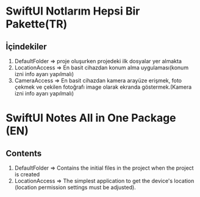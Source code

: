 # SwiftUI Notlarım Hepsi Bir Pakette(TR)

## İçindekiler
1. DefaultFolder => proje oluşurken projedeki ilk dosyalar yer almakta
2. LocationAccess => En basit cihazdan konum alma uygulaması(konum izni info ayarı yapılmalı)
3. CameraAccess => En basit cihazdan kamera arayüze erişmek, foto çekmek ve çekilen fotoğrafı image olarak ekranda göstermek.(Kamera izni info ayarı yapılmalı)







# SwiftUI Notes All in One Package (EN)

## Contents
1. DefaultFolder => Contains the initial files in the project when the project is created
2. LocationAccess => The simplest application to get the device's location (location permission settings must be adjusted).
